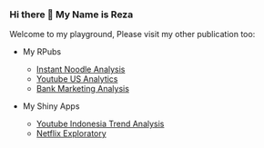 ### Hi there 👋 My Name is Reza

Welcome to my playground, Please visit my other publication too: 
+ My RPubs
  - [Instant Noodle Analysis](https://rpubs.com/rezasputra/instant_noodle_analysis)
  - [Youtube US Analytics](https://rpubs.com/rezasputra/Youtube_Analytics)
  - [Bank Marketing Analysis](https://rpubs.com/rezasputra/Bank_Marketing_Analysist)

+ My Shiny Apps
  - [Youtube Indonesia Trend Analysis](https://rezasputra.shinyapps.io/Youtube_Indonesia_Trend_Analysis/)
  - [Netflix Exploratory](https://rezasputra.shinyapps.io/Netflix_Exploratory/)

<!--
**rezasputra/rezasputra** is a ✨ _special_ ✨ repository because its `README.md` (this file) appears on your GitHub profile.

Here are some ideas to get you started:

- 🔭 I’m currently working on ...
- 🌱 I’m currently learning ...
- 👯 I’m looking to collaborate on ...
- 🤔 I’m looking for help with ...
- 💬 Ask me about ...
- 📫 How to reach me: ...
- 😄 Pronouns: ...
- ⚡ Fun fact: ...
-->
